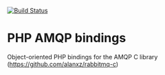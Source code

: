 [![Build Status](https://secure.travis-ci.org/lstrojny/php-amqp.png)](http://travis-ci.org/lstrojny/php-amqp)

# PHP AMQP bindings

Object-oriented PHP bindings for the AMQP C library (https://github.com/alanxz/rabbitmq-c)

